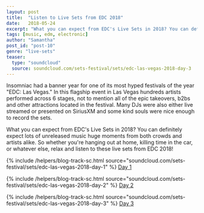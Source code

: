 ```yaml
---
layout: post
title:  "Listen to Live Sets from EDC 2018"
date:   2018-05-24
excerpt: "What you can expect from EDC's Live Sets in 2018? You can definitely expect lots of unreleased music huge moments from both crowds and artists alike."
tags: [music, edm, electronic]
author: "Samantha"
post_id: "post-10"
genre: "live-sets"
teaser:
  type: "soundcloud"
  source: soundcloud.com/sets-festival/sets/edc-las-vegas-2018-day-3
---
```

Insomniac had a banner year for one of its most hyped festivals of the year "EDC: Las Vegas." In this flagship event in Las Vegas hundreds artists performed across 6 stages, not to mention all of the epic takeovers, b2bs and other attractions located in the festival. Many DJs were also either live streamed or presented on SiriusXM and some kind souls were nice enough to record the sets.

What you can expect from EDC's Live Sets in 2018?
You can definitely expect lots of unreleased music huge moments from both crowds and artists alike. So whether you're hanging out at home, killing time in the car, or whatever else, relax and listen to these live sets from EDC 2018!

{% include /helpers/blog-track-sc.html source="soundcloud.com/sets-festival/sets/edc-las-vegas-2018-day-1" %}
[Day 1](https://soundcloud.com/sets-festival/sets/edc-las-vegas-2018-day-1)

{% include /helpers/blog-track-sc.html source="soundcloud.com/sets-festival/sets/edc-las-vegas-2018-day-2" %}
[Day 2](https://soundcloud.com/sets-festival/sets/edc-las-vegas-2018-day-2)

{% include /helpers/blog-track-sc.html source="soundcloud.com/sets-festival/sets/edc-las-vegas-2018-day-3" %}
[Day 3](https://soundcloud.com/sets-festival/sets/edc-las-vegas-2018-day-3)
